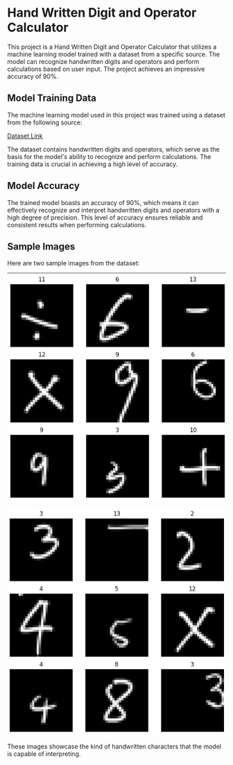 # Hand Written Digit and Operator Calculator

This project is a Hand Written Digit and Operator Calculator that utilizes a machine learning model trained with a dataset from a specific source. The model can recognize handwritten digits and operators and perform calculations based on user input. The project achieves an impressive accuracy of 90%.

## Model Training Data

The machine learning model used in this project was trained using a dataset from the following source:

[Dataset Link](https://www.kaggle.com/datasets/michelheusser/handwritten-digits-and-operators)

The dataset contains handwritten digits and operators, which serve as the basis for the model's ability to recognize and perform calculations. The training data is crucial in achieving a high level of accuracy.

## Model Accuracy

The trained model boasts an accuracy of 90%, which means it can effectively recognize and interpret handwritten digits and operators with a high degree of precision. This level of accuracy ensures reliable and consistent results when performing calculations.

## Sample Images

Here are two sample images from the dataset:

![Sample Image 1](/image/picture1.png)

![Sample Image 2](/image/picture2.png)

These images showcase the kind of handwritten characters that the model is capable of interpreting.